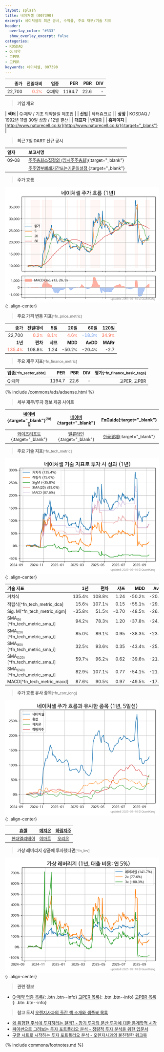 ```yaml
---
layout: splash
title: 네이처셀 (007390)
excerpt: 네이처셀의 최근 공시, 수익률, 주요 재무/기술 지표
header:
  overlay_color: "#333"
  show_overlay_excerpt: false
categories:
- KOSDAQ
- Q:제약
- 고PER
- 고PBR
keywords: 네이처셀, 007390
---
```


| **종가** | **전일대비** | **업종** | **PER** | **PBR** | **DIV** |
| -------: | -----------: | -------: | ------: | ------: | ------: |
| 22,700 | <span style="color: tomato">0.2<small>%</small></span> | Q:제약 | 1194.7 | 22.6 | - |

<!-- more -->


> **기업 개요**<a id="company"></a>

| <span style="white-space:nowrap;">**섹터**</span> | Q:제약 / 기초 의약물질 제조업 |
| <span style="white-space:nowrap;">**산업**</span> | 닥터쥬크르 |
| <span style="white-space:nowrap;">**상장**</span> | KOSDAQ / 1992년 11월 30일 상장 / 12월 결산 |
| <span style="white-space:nowrap;">**대표자**</span> | 변대중 |
| <span style="white-space:nowrap;">**홈페이지**</span> | [http://www.naturecell.co.kr](http://www.naturecell.co.kr){:target="_blank"} |


> **최근 7일 DART 신규 공시**<a id="dart"></a>

| **일자** |      | **보고서명** |
| :------- | :--- | :----------- |
| 09&#x2011;08 | | [주주총회소집결의              (임시주주총회)](https://dart.fss.or.kr/dsaf001/main.do?rcpNo=20250908900167){:target="_blank"} |
|  | | [주주명부폐쇄기간또는기준일설정              ](https://dart.fss.or.kr/dsaf001/main.do?rcpNo=20250908900169){:target="_blank"} |


> **주가 흐름**<a id="price"></a>

![007390](/stock/images/007390.png){: .align-center}


> **주요 가격 변동 지표**<small>[^fn_price_metric]</small>

| **종가** | **전일대비** | **5일** | **20일** | **60일** | **120일** |
| -------: | -----------: | ------: | -------: | -------: | --------: |
| 22,700 | <span style="color: tomato">0.2<small>%</small></span> | <span style="color: tomato">8.1<small>%</small></span> | <span style="color: tomato">4.6<small>%</small></span> | <span style="color: cornflowerblue">-18.3<small>%</small></span> | <span style="color: tomato">34.9<small>%</small></span> |
| **1년** | **편차** | **샤프** | **MDD** | **AvDD** | **MARr** |
| <span style="color: tomato">135.4<small>%</small></span> | 108.8<small>%</small> | 1.24 | -50.2<small>%</small> | -20.4<small>%</small> | -2.7 |


> **주요 재무 지표**<small>[^fn_finance_metric]</small>

| **업종**<small>[^fn_sector_abbr]</small> | **PER** | **PBR** | **DIV** | **평가**<small>[^fn_finance_basic_tags]</small> |
| :--------------------------------------- | ------: | ------: | ------: | ----------------------------------------------: |
| Q:제약 | 1194.7 | 22.6 | - | 고PER, 고PBR |



{% include /commons/ads/adsense.html %}

> **세부 재무/투자 정보 제공 사이트**

| [네이버](https://m.stock.naver.com/domestic/stock/007390/finance/summary){:target="_blank"}<sup><small>모바일</small></sup> | [네이버](https://finance.naver.com/item/coinfo.naver?code=007390){:target="_blank"} | [FnGuide](https://comp.fnguide.com/SVO2/ASP/SVD_Invest.asp?gicode=A007390&MenuYn=Y){:target="_blank"} |
| :---: | :---: | :---: |
| [와이즈리포트](https://comp.wisereport.co.kr/company/c1040001.aspx?cmp_cd=007390){:target="_blank"} | [밸류라인](https://www.valueline.co.kr/finance/summary/007390){:target="_blank"} | [한국경제](https://markets.hankyung.com/stock/007390/financial-summary){:target="_blank"} |


> **주요 기술 지표**<small>[^fn_tech_metric]</small>


![007390](/stock/images/007390_tech.png){: .align-center}

| **기술 지표** | **1년** | **편차** | **샤프** | **MDD** | **AvDD** |
| :------------ | ------: | -----------: | -------: | ------: | -------: |
| 거치식 | 135.4<small>%</small> | 108.8<small>%</small> | 1.24 | -50.2<small>%</small> | -20.4<small>%</small> |
| 적립식[^fn_tech_metric_dca] | 15.6<small>%</small> | 107.1<small>%</small> | 0.15 | -55.1<small>%</small> | -29.3<small>%</small> |
| Sig. M[^fn_tech_metric_sigm] | -35.8<small>%</small> | 51.5<small>%</small> | -0.70 | -48.5<small>%</small> | -26.7<small>%</small> |
| SMA<small><sub>(5)</sub></small>[^fn_tech_metric_sma_i] | 94.2<small>%</small> | 78.3<small>%</small> | 1.20 | -37.8<small>%</small> | -24.1<small>%</small> |
| SMA<small><sub>(20)</sub></small>[^fn_tech_metric_sma_i] | 85.0<small>%</small> | 89.1<small>%</small> | 0.95 | -38.3<small>%</small> | -23.6<small>%</small> |
| SMA<small><sub>(60)</sub></small>[^fn_tech_metric_sma_i] | 32.5<small>%</small> | 93.6<small>%</small> | 0.35 | -43.4<small>%</small> | -25.7<small>%</small> |
| SMA<small><sub>(120)</sub></small>[^fn_tech_metric_sma_i] | 59.7<small>%</small> | 96.2<small>%</small> | 0.62 | -39.6<small>%</small> | -21.9<small>%</small> |
| SMA<small><sub>(240)</sub></small>[^fn_tech_metric_sma_i] | 82.9<small>%</small> | 107.1<small>%</small> | 0.77 | -54.1<small>%</small> | -21.2<small>%</small> |
| MACD[^fn_tech_metric_macd] | 87.6<small>%</small> | 90.5<small>%</small> | 0.97 | -49.5<small>%</small> | -17.5<small>%</small> |


> **주가 흐름 유사 종목**<a id="corr"></a><small>[^fn_corr_long]</small>

![007390](/stock/images/007390_corr.png){: .align-center}

|       | [휴젤](/145020/) | [메지온](/140410/) | [하림지주](/003380/) |
| :---: | :------------------------------------: | :------------------------------------: | :------------------------------------: |
|       | [현대엘리베이](/017800/) | [이마트](/139480/) | [오리온](/271560/) |


> **가상 레버리지 상품에 투자했다면**<a id="2x"></a><small>[^fn_lev]</small>

![007390](/stock/images/007390_2x.png){: .align-center}


> **관련 정보**

- [Q:제약 업종 목록](/stats/sector/kosdaq_업종_제약_종목/){: .btn .btn--info} [고PER 목록](/fn/fn_high_per/){: .btn .btn--info} [고PBR 목록](/fn/fn_high_pbr/){: .btn .btn--info}

> **참고 도서** [오렌지사과의 출간 책 소개와 샘플북 목록](https://kongdori.tistory.com/691)

- [왜 위험한 주식에 투자하라는 걸까? - 장기 투자와 분산 투자에 대한 통계학적 시각](https://kongdori.tistory.com/421)
- [파이썬으로 그려보는 투자 포트폴리오 분석  - 정량적 투자 분석을 위한 입문서](https://kongdori.tistory.com/643)
- [구글 시트로 시작하는 투자 포트폴리오 분석 - 오렌지사과의 불친절한 워크북](https://kongdori.tistory.com/449)


{% include commons/footnotes.md %}